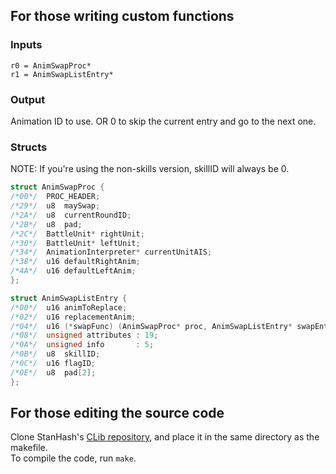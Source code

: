 ## For those writing custom functions

### Inputs
```
r0 = AnimSwapProc*
r1 = AnimSwapListEntry*
```

### Output
Animation ID to use. OR 0 to skip the current entry and go to the next one.

### Structs
NOTE: If you're using the non-skills version, skillID will always be 0.
```c
struct AnimSwapProc {
/*00*/  PROC_HEADER;
/*29*/  u8  maySwap;
/*2A*/  u8  currentRoundID;
/*2B*/  u8  pad;
/*2C*/  BattleUnit* rightUnit;
/*30*/  BattleUnit* leftUnit;
/*34*/  AnimationInterpreter* currentUnitAIS;
/*38*/  u16 defaultRightAnim;
/*4A*/  u16 defaultLeftAnim;
};

struct AnimSwapListEntry {
/*00*/  u16 animToReplace;
/*02*/  u16 replacementAnim;
/*04*/  u16 (*swapFunc) (AnimSwapProc* proc, AnimSwapListEntry* swapEntry);
/*08*/  unsigned attributes : 19;
/*0A*/  unsigned info       : 5;
/*0B*/  u8  skillID;
/*0C*/  u16 flagID;
/*0E*/  u8  pad[2];
};
```

## For those editing the source code
Clone StanHash's [CLib repository](https://github.com/StanHash/FE-CLib), and place it in the same directory as the makefile.  
To compile the code, run `make`.
